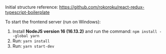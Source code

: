 Initial structure reference: https://github.com/rokoroku/react-redux-typescript-boilerplate

To start the frontend server (run on Windows):
1. Install **NodeJS version 16 (16.13.2)** and run the command: ``npm install --global yarn``
2. Run: ``yarn install``
3. Run: ``yarn start-dev``
